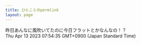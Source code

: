 ```yaml
---
title: ひとことのpermlink
layout: page
---
```

<div class="box" dt="1681340075088">
  昨日あんなに風吹いてたのに今日フラットとかなんなの！？
  <div class="content is-small">Thu Apr 13 2023 07:54:35 GMT+0900 (Japan Standard Time)</div>
</div>